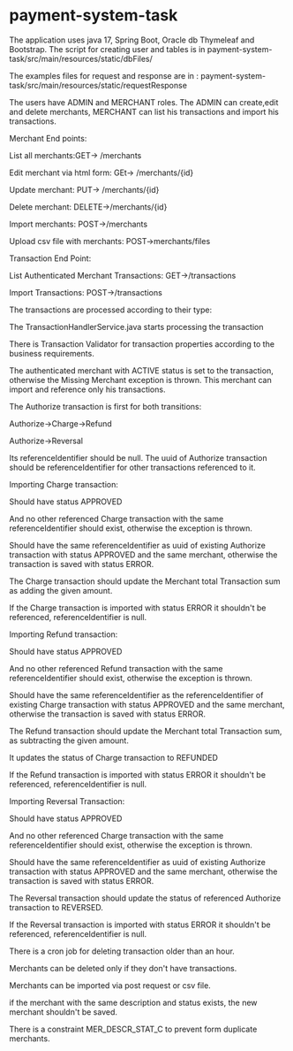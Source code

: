 # payment-system-task

The application uses java 17, Spring Boot, Oracle db Thymeleaf and Bootstrap.
The script for creating user and tables is in
payment-system-task/src/main/resources/static/dbFiles/

The examples files for request and response are in : 
payment-system-task/src/main/resources/static/requestResponse 

The users have ADMIN and MERCHANT roles. The ADMIN can create,edit and delete merchants, 
MERCHANT can list his transactions and import his transactions.

Merchant End points:

List all merchants:GET-> /merchants 

Edit merchant via html form: GEt-> /merchants/{id}

Update merchant: PUT-> /merchants/{id}

Delete merchant: DELETE->/merchants/{id}

Import merchants: POST->/merchants

Upload csv file with merchants: POST->merchants/files


Transaction End Point:

List Authenticated Merchant Transactions: GET->/transactions

Import Transactions: POST->/transactions

The transactions are processed according to their type: 

The TransactionHandlerService.java starts processing the transaction

There is Transaction Validator for transaction properties 
according to the business requirements. 

The authenticated merchant with ACTIVE status is set to the transaction,
otherwise the Missing Merchant exception is thrown. 
This merchant can import and reference only his transactions.

The Authorize transaction is first for both transitions: 

Authorize->Charge->Refund

Authorize->Reversal

Its referenceIdentifier should be null.
The uuid of Authorize transaction should be referenceIdentifier for other 
transactions referenced to it.


Importing Charge transaction:

Should have status APPROVED

And no other referenced Charge transaction with the same referenceIdentifier should exist,
otherwise the exception is thrown.

Should have the same referenceIdentifier as uuid of 
existing Authorize transaction with status APPROVED and the same merchant,
otherwise the transaction is saved with status ERROR.

The Charge transaction should update the Merchant total Transaction sum as adding the given amount.

If the Charge transaction is imported with status ERROR it shouldn't be referenced,
referenceIdentifier is null.


Importing Refund transaction:

Should have status APPROVED

And no other referenced Refund transaction with the same referenceIdentifier should exist,
otherwise the exception is thrown.

Should have the same referenceIdentifier as the referenceIdentifier of
existing Charge transaction with status APPROVED and the same merchant,
otherwise the transaction is saved with status ERROR.

The Refund transaction should update the Merchant total Transaction sum, as subtracting the given amount.

It updates the status of Charge transaction to REFUNDED

If the Refund transaction is imported with status ERROR it shouldn't be referenced,
referenceIdentifier is null.

Importing Reversal Transaction:

Should have status APPROVED

And no other referenced Charge transaction with the same referenceIdentifier should exist,
otherwise the exception is thrown.

Should have the same referenceIdentifier as uuid of
existing Authorize transaction with status APPROVED and the same merchant,
otherwise the transaction is saved with status ERROR.

The Reversal transaction should update the status of referenced Authorize transaction to REVERSED.

If the Reversal transaction is imported with status ERROR it shouldn't be referenced,
referenceIdentifier is null.

There is a cron job for deleting transaction older than an hour. 

Merchants can be deleted only if they don't have transactions.

Merchants can be imported via post request or csv file.

if the merchant with the same description and status exists, the new merchant shouldn't be saved.

There is a constraint MER_DESCR_STAT_C to prevent form duplicate merchants.

  
   
